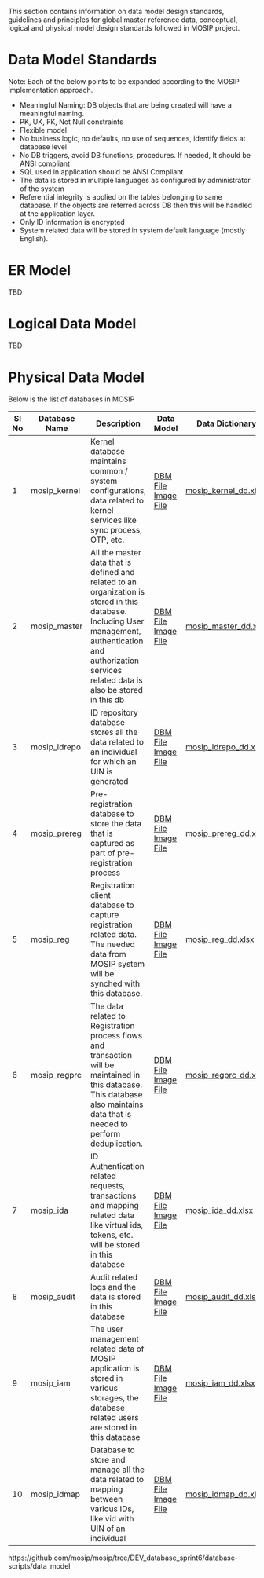 This section contains information on data model design standards, guidelines and principles for global master reference data, conceptual, logical and physical model design standards followed in MOSIP project.

# Data Model Standards

Note: Each of the below points to be expanded according to the MOSIP implementation approach.
* Meaningful Naming: DB objects that are being created will have a meaningful naming.
* PK, UK, FK, Not Null constraints
* Flexible model
* No business logic, no defaults, no use of sequences, identify fields at database level
* No DB triggers, avoid DB functions, procedures. If needed, It should be ANSI compliant
* SQL used in application should be ANSI Compliant 
* The data is stored in multiple languages as configured by administrator of the system
* Referential integrity is applied on the tables belonging to same database. If the objects are referred across DB then this will be handled at the application layer.
* Only ID information is encrypted
* System related data will be stored in system default language (mostly English).

# ER Model

TBD

# Logical Data Model

TBD

# Physical Data Model

Below is the list of databases in MOSIP

|Sl No|Database Name|Description|Data Model|Data Dictionary|
|---------|---------|------------|----------|-----------|
|1|mosip_kernel|Kernel database maintains common / system configurations, data related to kernel services like sync process, OTP, etc.|<div>[DBM File](https://github.com/mosip/mosip/blob/master/scripts/database/data_model/mosip_kernel.dbm)</div> <div>[Image File ](https://github.com/mosip/mosip/blob/master/scripts/database/data_model/mosip_kernel.png)</div>|<div>[mosip_kernel_dd.xlsx ](https://github.com/mosip/mosip/blob/master/scripts/database/data_model/mosip_kernel_dd.xlsx)</div>|
|2|mosip_master|All the master data that is defined and related to an organization is stored in this database. Including User management, authentication and authorization services related data is also be stored in this db|<div>[DBM File](https://github.com/mosip/mosip/blob/master/scripts/database/data_model/mosip_master.dbm)</div> <div>[Image File ](https://github.com/mosip/mosip/blob/master/scripts/database/data_model/mosip_master.png)</div>|<div>[mosip_master_dd.xlsx ](https://github.com/mosip/mosip/blob/master/scripts/database/data_model/mosip_master_dd.xlsx)</div>|
|3|mosip_idrepo|ID repository database stores all the data related to an individual for which an UIN is generated|<div>[DBM File](https://github.com/mosip/mosip/blob/master/scripts/database/data_model/mosip_idrepo.dbm)</div> <div>[Image File ](https://github.com/mosip/mosip/blob/master/scripts/database/data_model/mosip_idrepo.png)</div>|<div>[mosip_idrepo_dd.xlsx](https://github.com/mosip/mosip/blob/master/scripts/database/data_model/mosip_idrepo_dd.xlsx)</div>|
|4|mosip_prereg|Pre-registration database to store the data that is captured as part of pre-registration process|<div>[DBM File](https://github.com/mosip/mosip/blob/master/scripts/database/data_model/mosip_prereg.dbm)</div> <div>[Image File ](https://github.com/mosip/mosip/blob/master/scripts/database/data_model/mosip_prereg.png)</div>|<div>[mosip_prereg_dd.xlsx](https://github.com/mosip/mosip/blob/master/scripts/database/data_model/mosip_prereg_dd.xlsx)</div>|
|5|mosip_reg|Registration client database to capture registration related data. The needed data from MOSIP system will be synched with this database.|<div>[DBM File](https://github.com/mosip/mosip/blob/master/scripts/database/data_model/mosip_reg.dbm)</div> <div>[Image File ](https://github.com/mosip/mosip/blob/master/scripts/database/data_model/mosip_reg.png)</div>|<div>[mosip_reg_dd.xlsx](https://github.com/mosip/mosip/blob/master/scripts/database/data_model/mosip_reg_dd.xlsx)</div>|
|6|mosip_regprc|The data related to Registration process flows and transaction will be maintained in this database. This database also maintains data that is needed to perform deduplication.|<div>[DBM File](https://github.com/mosip/mosip/blob/master/scripts/database/data_model/mosip_regprc.dbm)</div> <div>[Image File ](https://github.com/mosip/mosip/blob/master/scripts/database/data_model/mosip_regprc.png)</div>|<div>[mosip_regprc_dd.xlsx](https://github.com/mosip/mosip/blob/master/scripts/database/data_model/mosip_regprc_dd.xlsx)</div>|
|7|mosip_ida|ID Authentication related requests, transactions and mapping related data like virtual ids, tokens, etc. will be stored in this database|<div>[DBM File](https://github.com/mosip/mosip/blob/master/scripts/database/data_model/mosip_ida.dbm)</div> <div>[Image File ](https://github.com/mosip/mosip/blob/master/scripts/database/data_model/mosip_ida.png)</div>|<div>[mosip_ida_dd.xlsx](https://github.com/mosip/mosip/blob/master/scripts/database/data_model/mosip_ida_dd.xlsx)</div>|
|8|mosip_audit|Audit related logs and the data is stored in this database|<div>[DBM File](https://github.com/mosip/mosip/blob/master/scripts/database/data_model/mosip_audit.dbm)</div> <div>[Image File ](https://github.com/mosip/mosip/blob/master/scripts/database/data_model/mosip_audit.png)</div>|<div>[mosip_audit_dd.xlsx](https://github.com/mosip/mosip/blob/master/scripts/database/data_model/mosip_audit_dd.xlsx)</div>|
|9|mosip_iam|The user management related data of MOSIP application is stored in various storages, the database related users are stored in this database|<div>[DBM File](https://github.com/mosip/mosip/blob/master/scripts/database/data_model/mosip_iam.dbm)</div> <div>[Image File ](https://github.com/mosip/mosip/blob/master/scripts/database/data_model/mosip_iam.png)</div>|<div>[mosip_iam_dd.xlsx](https://github.com/mosip/mosip/blob/master/scripts/database/data_model/mosip_iam_dd.xlsx)</div>|
|10|mosip_idmap|Database to store and manage all the data related to mapping between various IDs, like vid with UIN of an individual|<div>[DBM File](https://github.com/mosip/mosip/blob/master/scripts/database/data_model/mosip_idmap.dbm)</div> <div>[Image File ](https://github.com/mosip/mosip/blob/master/scripts/database/data_model/mosip_idmap.png)</div>|<div>[mosip_idmap_dd.xlsx](https://github.com/mosip/mosip/blob/master/scripts/database/data_model/mosip_idmap_dd.xlsx)</div>|

<div>https://github.com/mosip/mosip/tree/DEV_database_sprint6/database-scripts/data_model</div> 


